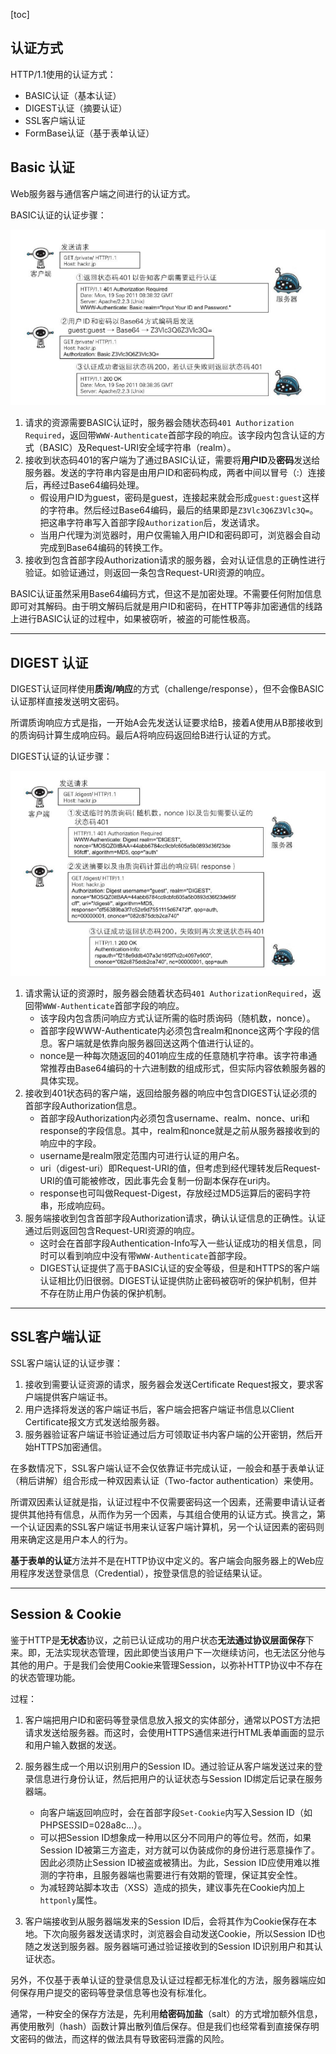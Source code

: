 [toc]

## 认证方式

HTTP/1.1使用的认证方式：

- BASIC认证（基本认证）
- DIGEST认证（摘要认证）
- SSL客户端认证
- FormBase认证（基于表单认证）

## Basic 认证

Web服务器与通信客户端之间进行的认证方式。

BASIC认证的认证步骤：

![image-20200807235738600](../../zypictures/books/ComputerNetwork_http8.2.png)

1. 请求的资源需要BASIC认证时，服务器会随状态码`401 Authorization Required`，返回带`WWW-Authenticate`首部字段的响应。该字段内包含认证的方式（BASIC）及Request-URI安全域字符串（realm）。
2. 接收到状态码401的客户端为了通过BASIC认证，需要将**用户ID**及**密码**发送给服务器。发送的字符串内容是由用户ID和密码构成，两者中间以冒号（:）连接后，再经过Base64编码处理。
   - 假设用户ID为guest，密码是guest，连接起来就会形成`guest:guest`这样的字符串。然后经过Base64编码，最后的结果即是`Z3Vlc3Q6Z3Vlc3Q=`。把这串字符串写入首部字段`Authorization`后，发送请求。
   - 当用户代理为浏览器时，用户仅需输入用户ID和密码即可，浏览器会自动完成到Base64编码的转换工作。
3. 接收到包含首部字段Authorization请求的服务器，会对认证信息的正确性进行验证。如验证通过，则返回一条包含Request-URI资源的响应。

BASIC认证虽然采用Base64编码方式，但这不是加密处理。不需要任何附加信息即可对其解码。由于明文解码后就是用户ID和密码，在HTTP等非加密通信的线路上进行BASIC认证的过程中，如果被窃听，被盗的可能性极高。

---

## DIGEST 认证

DIGEST认证同样使用**质询/响应**的方式（challenge/response），但不会像BASIC认证那样直接发送明文密码。

所谓质询响应方式是指，一开始A会先发送认证要求给B，接着A使用从B那接收到的质询码计算生成响应码。最后A将响应码返回给B进行认证的方式。

DIGEST认证的认证步骤：

![image-20200807235842885](../../zypictures/books/ComputerNetwork_http8.3.png)

1. 请求需认证的资源时，服务器会随着状态码`401 AuthorizationRequired`，返回带`WWW-Authenticate`首部字段的响应。
   - 该字段内包含质问响应方式认证所需的临时质询码（随机数，nonce）。
   - 首部字段WWW-Authenticate内必须包含realm和nonce这两个字段的信息。客户端就是依靠向服务器回送这两个值进行认证的。
   - nonce是一种每次随返回的401响应生成的任意随机字符串。该字符串通常推荐由Base64编码的十六进制数的组成形式，但实际内容依赖服务器的具体实现。
2. 接收到401状态码的客户端，返回给服务器的响应中包含DIGEST认证必须的首部字段Authorization信息。
   - 首部字段Authorization内必须包含username、realm、nonce、uri和response的字段信息。其中，realm和nonce就是之前从服务器接收到的响应中的字段。
   - username是realm限定范围内可进行认证的用户名。
   - uri（digest-uri）即Request-URI的值，但考虑到经代理转发后Request-URI的值可能被修改，因此事先会复制一份副本保存在uri内。
   - response也可叫做Request-Digest，存放经过MD5运算后的密码字符串，形成响应码。
3. 服务端接收到包含首部字段Authorization请求，确认认证信息的正确性。认证通过后则返回包含Request-URI资源的响应。
   - 这时会在首部字段Authentication-Info写入一些认证成功的相关信息，同时可以看到响应中没有带`WWW-Authenticate`首部字段。
   - DIGEST认证提供了高于BASIC认证的安全等级，但是和HTTPS的客户端认证相比仍旧很弱。DIGEST认证提供防止密码被窃听的保护机制，但并不存在防止用户伪装的保护机制。

---

## SSL客户端认证

SSL客户端认证的认证步骤：

1. 接收到需要认证资源的请求，服务器会发送Certificate Request报文，要求客户端提供客户端证书。
2. 用户选择将发送的客户端证书后，客户端会把客户端证书信息以Client Certificate报文方式发送给服务器。
3. 服务器验证客户端证书验证通过后方可领取证书内客户端的公开密钥，然后开始HTTPS加密通信。

在多数情况下，SSL客户端认证不会仅依靠证书完成认证，一般会和基于表单认证（稍后讲解）组合形成一种双因素认证（Two-factor authentication）来使用。

所谓双因素认证就是指，认证过程中不仅需要密码这一个因素，还需要申请认证者提供其他持有信息，从而作为另一个因素，与其组合使用的认证方式。换言之，第一个认证因素的SSL客户端证书用来认证客户端计算机，另一个认证因素的密码则用来确定这是用户本人的行为。

**基于表单的认证**方法并不是在HTTP协议中定义的。客户端会向服务器上的Web应用程序发送登录信息（Credential），按登录信息的验证结果认证。

---

## Session & Cookie

鉴于HTTP是**无状态**协议，之前已认证成功的用户状态**无法通过协议层面保存**下来。即，无法实现状态管理，因此即使当该用户下一次继续访问，也无法区分他与其他的用户。于是我们会使用Cookie来管理Session，以弥补HTTP协议中不存在的状态管理功能。

过程：

1. 客户端把用户ID和密码等登录信息放入报文的实体部分，通常以POST方法把请求发送给服务器。而这时，会使用HTTPS通信来进行HTML表单画面的显示和用户输入数据的发送。
2. 服务器生成一个用以识别用户的Session ID。通过验证从客户端发送过来的登录信息进行身份认证，然后把用户的认证状态与Session ID绑定后记录在服务器端。
   - 向客户端返回响应时，会在首部字段`Set-Cookie`内写入Session ID（如PHPSESSID=028a8c…）。
   - 可以把Session ID想象成一种用以区分不同用户的等位号。然而，如果Session ID被第三方盗走，对方就可以伪装成你的身份进行恶意操作了。因此必须防止Session ID被盗或被猜出。为此，Session ID应使用难以推测的字符串，且服务器端也需要进行有效期的管理，保证其安全性。
   - 为减轻跨站脚本攻击（XSS）造成的损失，建议事先在Cookie内加上`httponly`属性。

3. 客户端接收到从服务器端发来的Session ID后，会将其作为Cookie保存在本地。下次向服务器发送请求时，浏览器会自动发送Cookie，所以Session ID也随之发送到服务器。服务器端可通过验证接收到的Session ID识别用户和其认证状态。

另外，不仅基于表单认证的登录信息及认证过程都无标准化的方法，服务器端应如何保存用户提交的密码等登录信息等也没有标准化。

通常，一种安全的保存方法是，先利用**给密码加盐**（salt）的方式增加额外信息，再使用散列（hash）函数计算出散列值后保存。但是我们也经常看到直接保存明文密码的做法，而这样的做法具有导致密码泄露的风险。

